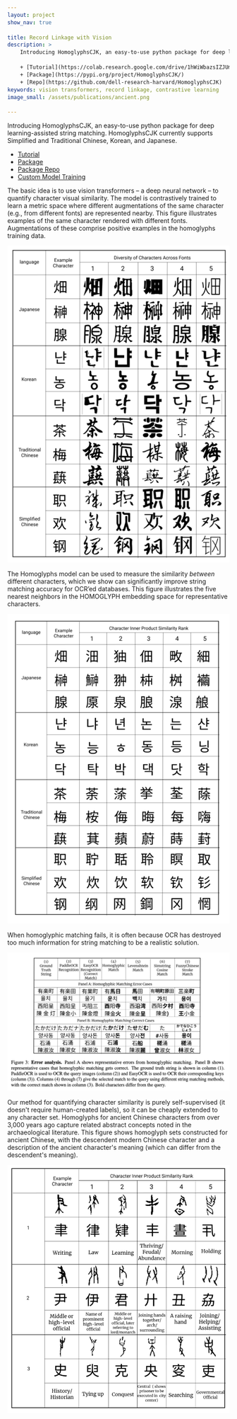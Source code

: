 ```yaml
---
layout: project
show_nav: true

title: Record Linkage with Vision
description: >
    Introducing HomoglyphsCJK, an easy-to-use python package for deep learning-assisted string matching. HomoglyphsCJK currently supports Simplified and Traditional Chinese, Korean, and Japanese. 

    + [Tutorial](https://colab.research.google.com/drive/1hWiWbazsIZJUmNs2i8eTZ5BvSWfKe0fp?usp=sharing)
    + [Package](https://pypi.org/project/HomoglyphsCJK/)
    + [Repo](https://github.com/dell-research-harvard/HomoglyphsCJK)
keywords: vision transformers, record linkage, contrastive learning
image_small: /assets/publications/ancient.png

---
```




Introducing HomoglyphsCJK, an easy-to-use python package for deep learning-assisted string matching. HomoglyphsCJK currently supports Simplified and Traditional Chinese, Korean, and Japanese. 

+ [Tutorial](https://colab.research.google.com/drive/1hWiWbazsIZJUmNs2i8eTZ5BvSWfKe0fp?usp=sharing)
+ [Package](https://pypi.org/project/HomoglyphsCJK/)
+ [Package Repo](https://github.com/dell-research-harvard/HomoglyphsCJK)
+ [Custom Model Training](https://github.com/dell-research-harvard/HomoglyphsCJKTraining)

The basic idea is to use vision transformers – a deep neural network – to quantify character visual similarity. The model is contrastively trained to learn a metric space where different augmentations of the same character (e.g., from different fonts) are represented nearby. This figure illustrates examples of the same character rendered with different fonts. Augmentations of these comprise positive examples in the homoglyphs training data. 

![](/assets/projects/Homo_font.png) 

The Homoglyphs model can be used to measure the similarity *between* different characters, which we show can significantly improve string matching accuracy for OCR’ed databases. This figure illustrates the five nearest neighbors in the HOMOGLYPH embedding space for representative characters. 

![](/assets/projects/Homo_ex.png) 

When homoglyphic matching fails, it is often because OCR has destroyed too much information for string matching to be a realistic solution.

![](/assets/projects/Homo_errors.png) 

Our method for quantifying character similarity is purely self-supervised (it doesn't require human-created labels), so it can be cheaply extended to any character set. Homoglyphs for ancient Chinese characters from over 3,000 years ago capture related abstract concepts noted in the archaeological literature. This figure shows homoglyph sets constructed for ancient Chinese, with the descendent modern Chinese character and a description of the ancient character's meaning (which can differ from the descendent's meaning). 

![](/assets/projects/homo_ancient.png) 

